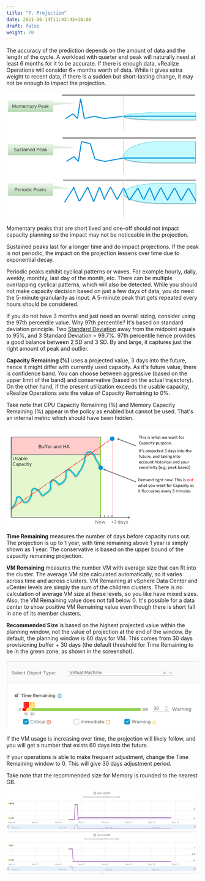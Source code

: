 ```yaml
---
title: "7. Projection"
date: 2021-06-14T11:43:43+10:00
draft: false
weight: 70
---
```


The accuracy of the prediction depends on the amount of data and the length of the cycle. A workload with quarter end peak will naturally need at least 6 months for it to be accurate. If there is enough data, vRealize Operations will consider 6+ months worth of data. While it gives extra weight to recent data, if there is a sudden but short-lasting change, it may not be enough to impact the projection.

![peak comparison](1.3.7-fig-1.png)

Momentary peaks that are short lived and one-off should not impact capacity planning so the impact may not be noticeable in the projection.

Sustained peaks last for a longer time and do impact projections.  If the peak is not periodic, the impact on the projection lessens over time due to exponential decay.

Periodic peaks exhibit cyclical patterns or waves. For example hourly, daily, weekly, monthly, last day of the month, etc. There can be multiple overlapping cyclical patterns, which will also be detected. While you should not make capacity decision based on just a few days of data, you do need the 5-minute granularity as input. A 5-minute peak that gets repeated every hours should be considered.

If you do not have 3 months and just need an overall sizing, consider using the 97th percentile value. Why 97th percentile? It's based on standard deviation principle. Two [Standard Deviation](https://en.wikipedia.org/wiki/Standard_deviation) away from the midpoint equals to 95%, and 3 Standard Deviation = 99.7%. 97th percentile hence provides a good balance between 2 SD and 3 SD. By and large, it captures just the right amount of peak and outlier.

**Capacity Remaining (%)** uses a projected value, 3 days into the future, hence it might differ with currently used capacity. As it's future value, there is confidence band. You can choose between aggressive (based on the upper limit of the band) and conservative (based on the actual trajectory). On the other hand, if the present utilization exceeds the usable capacity, vRealize Operations sets the value of Capacity Remaining to 0%.

Take note that CPU Capacity Remaining (%) and Memory Capacity Remaining (%) appear in the policy as enabled but cannot be used. That's an internal metric which should have been hidden.

![buffer and HA capacity](1.3.7-fig-2.png)

**Time Remaining** measures the number of days before capacity runs out. The projection is up to 1 year, with time remaining above 1 year is simply shown as 1 year. The conservative is based on the upper bound of the capacity remaining projection.

**VM Remaining** measures the number VM with average size that can fit into the cluster. The average VM size calculated automatically, so it varies across time and across clusters. VM Remaining at vSphere Data Center and vCenter levels are simply the sum of the children clusters. There is no calculation of average VM size at these levels, so you like have mixed sizes. Also, the VM Remaining value does not fall below 0. It's possible for a data center to show positive VM Remaining value even though there is short fall in one of its member clusters.

**Recommended Size** is based on the highest projected value within the planning window, not the value of projection at the end of the window. By default, the planning window is 60 days for VM. This comes from 30 days provisioning buffer + 30 days (the default threshold for Time Remaining to be in the green zone, as shown in the screenshot).

![Time remaining slider](1.3.7-fig-3.png)

If the VM usage is increasing over time, the projection will likely follow, and you will get a number that exists 60 days into the future.

If your operations is able to make frequent adjustment, change the Time Remaining window to 0. This will give 30 days adjustment period.

Take note that the recommended size for Memory is rounded to the nearest GB.

![Recommended memory](1.3.7-fig-4.png)
